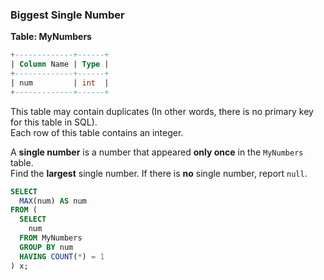 ### Biggest Single Number

**Table: MyNumbers**

```sql
+-------------+------+
| Column Name | Type |
+-------------+------+
| num         | int  |
+-------------+------+
```

This table may contain duplicates (In other words, there is no primary key for this table in SQL).  
Each row of this table contains an integer.

A **single number** is a number that appeared **only once** in the `MyNumbers` table.  
Find the **largest** single number. If there is **no** single number, report `null`.

```sql
SELECT 
  MAX(num) AS num
FROM (
  SELECT 
    num 
  FROM MyNumbers 
  GROUP BY num 
  HAVING COUNT(*) = 1
) x;
```
